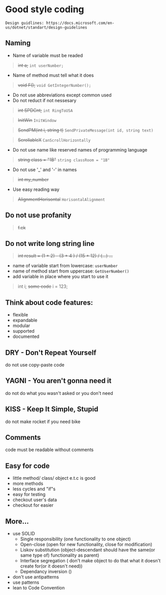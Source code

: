 # Good style coding
`
Design guidlines: https://docs.microsoft.com/en-us/dotnet/standart/design-guidelines
`
## Naming
- Name of variable must be readed
>~~int a;~~
>`int userNumber;`

- Name of method must tell what it does
>  ~~void F();~~
>`void GetIntegerNumber();`

- Do not use abbreviations except common used
- Do not reduct if not nessesary
>~~int SPDCnt;~~
>`int RingToUSA`

>~~InitWin~~
>`InitWindow`

>~~SendPM(int i, string t)~~
>`SendPrivateMessage(int id, string text)`

>~~ScrollableX~~
>`CanScrollHorizontally`

- Do not use name like reserved names of programming language
>~~string class = "1B"~~
>`string classRoom = "1B"`

- Do not use '_' and '-' in names
>~~int my_number~~

- Use easy reading way
>~~AlignmentHorisontal~~
>`HorisontalAlignment`

## Do not use profanity
>~~f.ck~~

## Do not write long string line
>~~int result = (1 + 2) - (3 + 4 ) / (15 * 12) / (...) ...~~


- name of variable start from lowercase: `userNumber`
- name of method start from uppercase: `GetUserNumber()`
- add variable in place where you start to use it
>int i;
>~~some code~~
>i = 123;

## Think about code features:
- flexible
- expandable
- modular
- supported
- documented


## DRY - Don't Repeat Yourself
do not use copy-paste code

## YAGNI - You aren't gonna need it
do not do what you wasn't asked or you don't need

## KISS - Keep It Simple, Stupid
do not make rocket if you need bike

## Comments
code must be readable without comments

## Easy for code
- little method/ class/ object e.t.c is good
- more methods
- less cycles and "if"s
- easy for testing
- checkout user's data
- checkout for easier

## More...
- use SOLID
    * Single responsibility (one functionality to one object)
    * Open-close (open for new functionality, close for modification)
    * Liskov substitution (object-descendant should have the same(or same type of) functionality as parent)
    * Interface segregation ( don't make object to do that what it doesn't create for(or it doesn't need))
    * Dependancy inversion ()
- don't use antipatterns
- use patterns
- lean to Code Convention